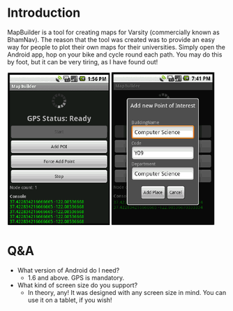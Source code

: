 # Introduction

MapBuilder is a tool for creating maps for Varsity (commercially known as BhamNav).
The reason that the tool was created was to provide an easy way for people to plot their own maps for their universities.
Simply open the Android app, hop on your bike and cycle round each path. You may do this by foot, but it can be very tiring, as I have found out!

<img src="screenshot.PNG" />

# Q&A

* What version of Android do I need?
    * 1.6 and above. GPS is mandatory.
* What kind of screen size do you support?
    * In theory, any! It was designed with any screen size in mind. You can use it on a tablet, if you wish!


